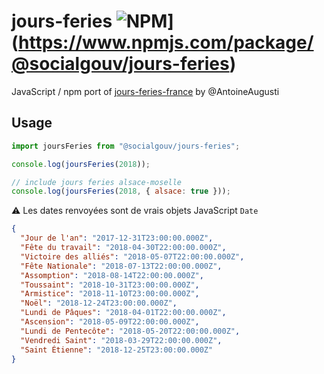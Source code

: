 # jours-feries ![NPM](https://nodei.co/npm/@socialgouv/jours-feries.png?downloads=true&downloadRank=true&stars=true)](https://www.npmjs.com/package/@socialgouv/jours-feries)

JavaScript / npm port of [jours-feries-france](https://github.com/AntoineAugusti/jours-feries-france) by @AntoineAugusti

## Usage

```js
import joursFeries from "@socialgouv/jours-feries";

console.log(joursFeries(2018));

// include jours feries alsace-moselle
console.log(joursFeries(2018, { alsace: true }));
```

⚠️ Les dates renvoyées sont de vrais objets JavaScript `Date`

```json
{
  "Jour de l'an": "2017-12-31T23:00:00.000Z",
  "Fête du travail": "2018-04-30T22:00:00.000Z",
  "Victoire des alliés": "2018-05-07T22:00:00.000Z",
  "Fête Nationale": "2018-07-13T22:00:00.000Z",
  "Assomption": "2018-08-14T22:00:00.000Z",
  "Toussaint": "2018-10-31T23:00:00.000Z",
  "Armistice": "2018-11-10T23:00:00.000Z",
  "Noël": "2018-12-24T23:00:00.000Z",
  "Lundi de Pâques": "2018-04-01T22:00:00.000Z",
  "Ascension": "2018-05-09T22:00:00.000Z",
  "Lundi de Pentecôte": "2018-05-20T22:00:00.000Z",
  "Vendredi Saint": "2018-03-29T22:00:00.000Z",
  "Saint Étienne": "2018-12-25T23:00:00.000Z"
}
```
